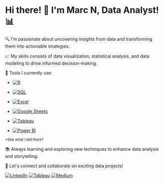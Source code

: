 
# Hi there! 👋 I'm Marc N, Data Analyst! 📊

🔍 I'm passionate about uncovering insights from data and transforming them into actionable strategies. 

📈 My skills consists of data visualization, statistical analysis, and data modeling to drive informed decision-making.

🧰 Tools I currently use:
-  [![R](https://img.shields.io/badge/-R-276DC3?style=flat-square&logo=R&logoColor=white)](https://www.r-project.org/)

-  [![SQL](https://img.shields.io/badge/-SQL-9cf?style=flat-square&logo=sql&logoColor=white)](https://en.wikipedia.org/wiki/SQL)

-  [![Excel](https://img.shields.io/badge/-Excel-green?style=flat-square&logo=Microsoft%20Excel&logoColor=white)](https://www.microsoft.com/en-us/microsoft-365/excel)

-  [![Google Sheets](https://img.shields.io/badge/-Google%20Sheets-brightgreen?style=flat-square&logo=Google%20Sheets&logoColor=white)](https://www.google.com/sheets/about/)

-  [![Tableau](https://img.shields.io/badge/-Tableau-blue?style=flat-square&logo=Tableau&logoColor=white)](https://www.tableau.com/)

-  [![Power BI](https://img.shields.io/badge/-Power%20BI-yellow?style=flat-square&logo=Power%20BI&logoColor=white)](https://powerbi.microsoft.com/)

<sup>*See what I did there?</sup>

📚 Always learning and exploring new techniques to enhance data analysis and storytelling.

🚀 Let's connect and collaborate on exciting data projects!

[![LinkedIn](https://img.shields.io/badge/-Connect-blue?style=flat-square&logo=Linkedin&logoColor=white&link=https://www.linkedin.com/in/marc-n-525b82169/)](https://www.linkedin.com/in/marc-n-525b82169/)
[![Tableau](https://img.shields.io/badge/-Tableau-orange?style=flat-square&logo=Tableau&logoColor=white&link=https://public.tableau.com/app/profile/marc.natividad)](https://public.tableau.com/app/profile/marc.natividad)
[![Medium](https://img.shields.io/badge/Medium-12100E?style=for-the-badge&logo=medium&logoColor=white)](https://medium.com/@kingdomcom2414)
